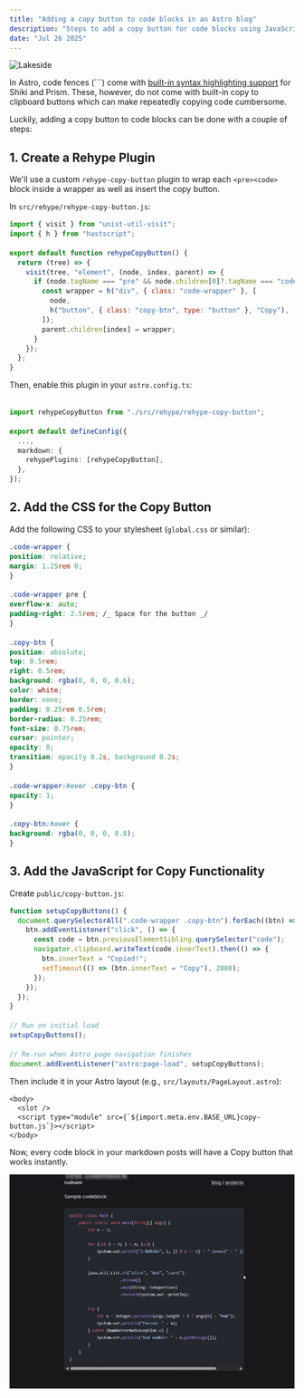 ```yaml
---
title: "Adding a copy button to code blocks in an Astro blog"
description: "Steps to add a copy button for code blocks using JavaScript and CSS."
date: "Jul 26 2025"
---
```


![Lakeside](lakeside.jpg)

In Astro, code fences (```) come with [built-in syntax highlighting support](https://docs.astro.build/en/guides/syntax-highlighting/) for Shiki and Prism. These, however, do not come with built-in copy to clipboard buttons which can make repeatedly copying code cumbersome.

Luckily, adding a copy button to code blocks can be done with a couple of steps:

## 1. Create a Rehype Plugin

We'll use a custom `rehype-copy-button` plugin to wrap each `<pre><code>` block inside a wrapper as well as insert the copy button.

In `src/rehype/rehype-copy-button.js`:

```js
import { visit } from "unist-util-visit";
import { h } from "hastscript";

export default function rehypeCopyButton() {
  return (tree) => {
    visit(tree, "element", (node, index, parent) => {
      if (node.tagName === "pre" && node.children[0]?.tagName === "code") {
        const wrapper = h("div", { class: "code-wrapper" }, [
          node,
          h("button", { class: "copy-btn", type: "button" }, "Copy"),
        ]);
        parent.children[index] = wrapper;
      }
    });
  };
}
```

Then, enable this plugin in your `astro.config.ts`:

```ts

import rehypeCopyButton from "./src/rehype/rehype-copy-button";

export default defineConfig({
  ...,
  markdown: {
    rehypePlugins: [rehypeCopyButton],
  },
});
```

## 2. Add the CSS for the Copy Button

Add the following CSS to your stylesheet (`global.css` or similar):

```css
.code-wrapper {
position: relative;
margin: 1.25rem 0;
}

.code-wrapper pre {
overflow-x: auto;
padding-right: 2.5rem; /_ Space for the button _/
}

.copy-btn {
position: absolute;
top: 0.5rem;
right: 0.5rem;
background: rgba(0, 0, 0, 0.6);
color: white;
border: none;
padding: 0.25rem 0.5rem;
border-radius: 0.25rem;
font-size: 0.75rem;
cursor: pointer;
opacity: 0;
transition: opacity 0.2s, background 0.2s;
}

.code-wrapper:hover .copy-btn {
opacity: 1;
}

.copy-btn:hover {
background: rgba(0, 0, 0, 0.8);
}
```

## 3. Add the JavaScript for Copy Functionality

Create `public/copy-button.js`:

```js
function setupCopyButtons() {
  document.querySelectorAll(".code-wrapper .copy-btn").forEach((btn) => {
    btn.addEventListener("click", () => {
      const code = btn.previousElementSibling.querySelector("code");
      navigator.clipboard.writeText(code.innerText).then(() => {
        btn.innerText = "Copied!";
        setTimeout(() => (btn.innerText = "Copy"), 2000);
      });
    });
  });
}

// Run on initial load
setupCopyButtons();

// Re-run when Astro page navigation finishes
document.addEventListener("astro:page-load", setupCopyButtons);
```

Then include it in your Astro layout (e.g., `src/layouts/PageLayout.astro`):

```astro
<body>
  <slot />
  <script type="module" src={`${import.meta.env.BASE_URL}copy-button.js`}></script>
</body>
```

Now, every code block in your markdown posts will have a Copy button that works instantly.

![Copy code demo](copy-code-button.gif)

